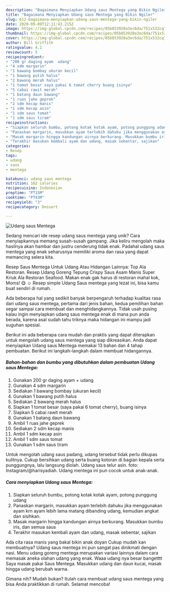 ```yaml
---
description: "Bagaimana Menyiapkan Udang saus Mentega yang Bikin Ngiler"
title: "Bagaimana Menyiapkan Udang saus Mentega yang Bikin Ngiler"
slug: 612-bagaimana-menyiapkan-udang-saus-mentega-yang-bikin-ngiler
date: 2020-09-09T12:11:43.215Z
image: https://img-global.cpcdn.com/recipes/05b853920a3ec6da/751x532cq70/udang-saus-mentega-foto-resep-utama.jpg
thumbnail: https://img-global.cpcdn.com/recipes/05b853920a3ec6da/751x532cq70/udang-saus-mentega-foto-resep-utama.jpg
cover: https://img-global.cpcdn.com/recipes/05b853920a3ec6da/751x532cq70/udang-saus-mentega-foto-resep-utama.jpg
author: Bill Griffith
ratingvalue: 4.1
reviewcount: 5
recipeingredient:
- "200 gr daging ayam  udang"
- "4 sdm margarin"
- "1 bawang bombay ukuran kecil"
- "1 bawang putih halus"
- "2 bawang merah halus"
- "1 tomat besar saya pakai 6 tomat cherry buang isinya"
- "5 cabai rawit merah"
- "1 batang daun bawang"
- "1 ruas jahe geprek"
- "2 sdm kecap manis"
- "1 sdm kecap asin"
- "1 sdm saus tomat"
- "1 sdm saus tiram"
recipeinstructions:
- "Siapkan seluruh bumbu, potong kotak kotak ayam, potong punggung udang"
- "Panaskan margarin, masukkan ayam terlebih dahuku jika menggunakan ayam krn ayam lebih lama matang dibanding udang, kemudian angkat dan sisihkan."
- "Masak margarin hingga kandungan airnya berkurang. Masukkan bumbu iris, dan semua saus"
- "Terakhir masukan kembali ayam dan udang, masak sebentar, sajikan"
categories:
- Resep
tags:
- udang
- saus
- mentega

katakunci: udang saus mentega 
nutrition: 162 calories
recipecuisine: Indonesian
preptime: "PT15M"
cooktime: "PT43M"
recipeyield: "3"
recipecategory: Dessert

---
```



![Udang saus Mentega](https://img-global.cpcdn.com/recipes/05b853920a3ec6da/751x532cq70/udang-saus-mentega-foto-resep-utama.jpg)

Sedang mencari ide resep udang saus mentega yang unik? Cara menyiapkannya memang susah-susah gampang. Jika keliru mengolah maka hasilnya akan hambar dan justru cenderung tidak enak. Padahal udang saus mentega yang enak seharusnya memiliki aroma dan rasa yang dapat memancing selera kita.

Resep Saus Mentega Untuk Udang Atau Hidangan Lainnya: Top Ala Restoran. Resep Udang Goreng Tepung Crispy Saus Asam Manis Super Kriuk Ala Restoran Seafood. Makan enak gak harus di restoran mahal kok, Moms! 😋 ☺ Resep simple Udang Saus mentega yang lezat ini, bisa kamu buat sendiri di rumah.

Ada beberapa hal yang sedikit banyak berpengaruh terhadap kualitas rasa dari udang saus mentega, pertama dari jenis bahan, kedua pemilihan bahan segar sampai cara membuat dan menghidangkannya. Tidak usah pusing kalau ingin menyiapkan udang saus mentega enak di mana pun anda berada, karena asal sudah tahu triknya maka hidangan ini mampu jadi suguhan spesial.


Berikut ini ada beberapa cara mudah dan praktis yang dapat diterapkan untuk mengolah udang saus mentega yang siap dikreasikan. Anda dapat menyiapkan Udang saus Mentega memakai 13 bahan dan 4 tahap pembuatan. Berikut ini langkah-langkah dalam membuat hidangannya.

<!--inarticleads1-->

##### Bahan-bahan dan bumbu yang dibutuhkan dalam pembuatan Udang saus Mentega:

1. Gunakan 200 gr daging ayam + udang
1. Gunakan 4 sdm margarin
1. Sediakan 1 bawang bombay (ukuran kecil)
1. Gunakan 1 bawang putih halus
1. Sediakan 2 bawang merah halus
1. Siapkan 1 tomat besar (saya pakai 6 tomat cherry), buang isinya
1. Siapkan 5 cabai rawit merah
1. Gunakan 1 batang daun bawang
1. Ambil 1 ruas jahe geprek
1. Sediakan 2 sdm kecap manis
1. Ambil 1 sdm kecap asin
1. Ambil 1 sdm saus tomat
1. Gunakan 1 sdm saus tiram


Untuk mengolah udang saus padang, udang tersebut tidak perlu dikupas kulitnya. Cukup bersihkan udang serta buang kotoran di bagian kepala serta punggungnya, lalu langsung diolah. Udang saus telur asin. foto: Instagram/@harisyadiah. Udang mentega ini pun cocok untuk anak-anak. 

<!--inarticleads2-->

##### Cara menyiapkan Udang saus Mentega:

1. Siapkan seluruh bumbu, potong kotak kotak ayam, potong punggung udang
1. Panaskan margarin, masukkan ayam terlebih dahuku jika menggunakan ayam krn ayam lebih lama matang dibanding udang, kemudian angkat dan sisihkan.
1. Masak margarin hingga kandungan airnya berkurang. Masukkan bumbu iris, dan semua saus
1. Terakhir masukan kembali ayam dan udang, masak sebentar, sajikan


Ada cita rasa manis yang bakal bikin anak doyan Cukup mudah kan membuatnya? Udang saus mentega ini pun sangat pas dinikmati dengan nasi. Menu udang goreng mentega merupakan variasi lainnya dalam cara memasak aneka olahan udang yang enak. Waaa udang nya besar bangetttt Saya masak pakai Saus Mentega. Masukkan udang dan daun kucai, masak hingga udang berubah warna. 

Gimana nih? Mudah bukan? Itulah cara membuat udang saus mentega yang bisa Anda praktikkan di rumah. Selamat mencoba!
